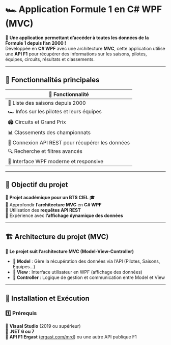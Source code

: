 # 🏎️ Application Formule 1 en C# WPF (MVC)  

🚀 **Une application permettant d’accéder à toutes les données de la Formule 1 depuis l’an 2000 !**  
Développée en **C# WPF** avec une architecture **MVC**, cette application utilise une **API F1** pour récupérer des informations sur les saisons, pilotes, équipes, circuits, résultats et classements.  

---

## 🚀 **Fonctionnalités principales**  

| 🏁 Fonctionnalité |
|------------------|
| 📆 Liste des saisons depuis 2000 |
| 🏎️ Infos sur les pilotes et leurs équipes |
| 🏟️ Circuits et Grand Prix |
| 📊 Classements des championnats |
| 🔄 Connexion API REST pour récupérer les données |
| 🔍 Recherche et filtres avancés |
| 🎨 Interface WPF moderne et responsive |

---

## 🎯 **Objectif du projet**  

📌 **Projet académique pour un BTS CIEL** 🎓  
🔹 Approfondir **l’architecture MVC** en **C# WPF**  
🔹 Utilisation des **requêtes API REST**  
🔹 Expérience avec **l’affichage dynamique des données**  

---

## 🏗️ **Architecture du projet (MVC)**  

📂 **Le projet suit l’architecture MVC (Model-View-Controller)**  

- **📂 Model** : Gère la récupération des données via l’API (Pilotes, Saisons, Équipes…)  
- **📂 View** : Interface utilisateur en WPF (affichage des données)  
- **📂 Controller** : Logique de gestion et communication entre Model et View  

---

## 🔧 **Installation et Exécution**  

### **1️⃣ Prérequis**  
🔹 **Visual Studio** (2019 ou supérieur)  
🔹 **.NET 6 ou 7**  
🔹 **API F1 Ergast** ([ergast.com/mrd](https://ergast.com/mrd)) ou une autre API publique F1  
